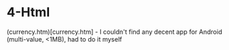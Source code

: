 # 4-Html

(currency.htm)[currency.htm] - I couldn't find any decent app for Android (multi-value, <1MB), had to do it myself
